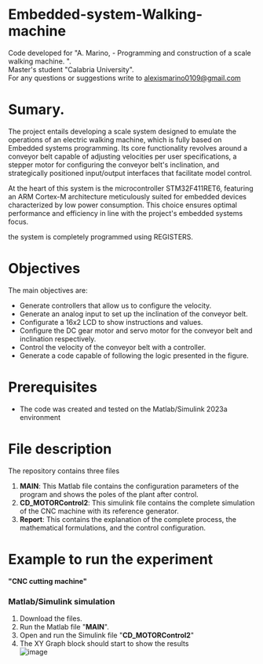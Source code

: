 # Embedded-system-Walking-machine

Code developed for "A. Marino, - Programming and construction of a scale walking machine. ".  
Master's student "Calabria University".  
For any questions or suggestions write to alexismarino0109@gmail.com


# Sumary.
The project entails developing a scale system designed to emulate the operations of an electric walking machine, which is fully based on Embedded systems programming. Its core functionality revolves around a conveyor belt capable of adjusting velocities per user specifications, a stepper motor for configuring the conveyor belt's inclination, and strategically positioned input/output interfaces that facilitate model control.

At the heart of this system is the microcontroller STM32F411RET6, featuring an ARM Cortex-M architecture meticulously suited for embedded devices characterized by low power consumption. This choice ensures optimal performance and efficiency in line with the project's embedded systems focus.

the system is completely programmed using REGISTERS.

# Objectives   
The main objectives are:
-	Generate controllers that allow us to configure the velocity.
-	Generate an analog input to set up the inclination of the conveyor belt.
-	Configurate a 16x2 LCD to show instructions and values.
-	Configure the DC gear motor and servo motor for the conveyor belt and inclination respectively.  
-	Control the velocity of the conveyor belt with a controller. 
-	Generate a code capable of following the logic presented in the figure.




# Prerequisites
- The code was created and tested on the Matlab/Simulink 2023a environment

# File description
The repository contains three files
1. **MAIN**: This Matlab file contains the configuration parameters of the program and shows the poles of the plant after control.
2. **CD_MOTORControl2**: This simulink file contains the complete simulation of the CNC machine with its reference generator.
3. **Report**: This contains the explanation of the complete process, the mathematical formulations, and the control configuration.


# Example to run the experiment  
**"CNC cutting machine"**
### Matlab/Simulink simulation 
1. Download the files. 
2. Run the Matlab file "**MAIN**".
3. Open and run the Simulink file "**CD_MOTORControl2**"
4. The XY Graph block should start to show the results  
![image](https://github.com/fercho-0109/CNC-2D-cutting-machine-Control/assets/40362695/fdf0f90a-b552-409e-ade6-690a95bdbeeb)



